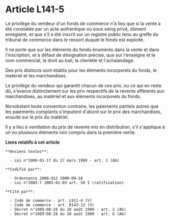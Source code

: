 # Article L141-5

Le privilège du vendeur d'un fonds de commerce n'a lieu que si la vente a été constatée par un acte authentique ou sous seing
privé, dûment enregistré, et que s'il a été inscrit sur un registre public tenu au greffe du tribunal de commerce dans le
ressort duquel le fonds est exploité.

Il ne porte que sur les éléments du fonds énumérés dans la vente et dans l'inscription, et à défaut de désignation précise,
que sur l'enseigne et le nom commercial, le droit au bail, la clientèle et l'achalandage.

Des prix distincts sont établis pour les éléments incorporels du fonds, le matériel et les marchandises.

Le privilège du vendeur qui garantit chacun de ces prix, ou ce qui en reste dû, s'exerce distinctement sur les prix
respectifs de la revente afférents aux marchandises, au matériel et aux éléments incorporels du fonds.

Nonobstant toute convention contraire, les paiements partiels autres que les paiements comptants s'imputent d'abord sur le
prix des marchandises, ensuite sur le prix du matériel.

Il y a lieu à ventilation du prix de revente mis en distribution, s'il s'applique à un ou plusieurs éléments non compris dans
la première vente.

**Liens relatifs à cet article**

	**Anciens textes**:

	  - Loi n°1909-03-17 du 17 mars 1909 - art. 1 (Ab)

	**Codifié par**:

	  - Ordonnance 2000-912 2000-09-18
	  - Loi n°2003-7 2003-01-03 art. 50 I (ratification)

	**Cité par**:

	  - Code de commerce - art. L911-4 (V)
	  - Code de commerce - art. R143-12 (V)
	  - Décret n°1909-08-28 du 28 août 1909 - art. 2 (Ab)
	  - Décret n°1909-08-28 du 28 août 1909 - art. 6 (Ab)
